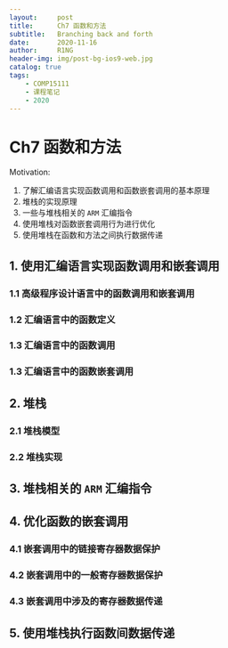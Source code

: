 ```yaml
---
layout:     post
title:      Ch7 函数和方法
subtitle:   Branching back and forth
date:       2020-11-16
author:     R1NG
header-img: img/post-bg-ios9-web.jpg
catalog: true
tags:
    - COMP15111
    - 课程笔记
    - 2020
---
```


# Ch7 函数和方法

Motivation:
1. 了解汇编语言实现函数调用和函数嵌套调用的基本原理
2. 堆栈的实现原理
3. 一些与堆栈相关的 `ARM` 汇编指令
4. 使用堆栈对函数嵌套调用行为进行优化
5. 使用堆栈在函数和方法之间执行数据传递
   

## 1. 使用汇编语言实现函数调用和嵌套调用



### 1.1 高级程序设计语言中的函数调用和嵌套调用


### 1.2 汇编语言中的函数定义


### 1.3 汇编语言中的函数调用


### 1.3 汇编语言中的函数嵌套调用



## 2. 堆栈

### 2.1 堆栈模型

### 2.2 堆栈实现


## 3. 堆栈相关的 `ARM` 汇编指令

## 4. 优化函数的嵌套调用

### 4.1 嵌套调用中的链接寄存器数据保护

### 4.2 嵌套调用中的一般寄存器数据保护

### 4.3 嵌套调用中涉及的寄存器数据传递


## 5. 使用堆栈执行函数间数据传递
